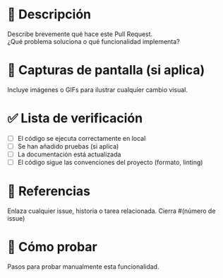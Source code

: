 # 📝 Descripción
Describe brevemente qué hace este Pull Request.  
¿Qué problema soluciona o qué funcionalidad implementa?

# 📸 Capturas de pantalla (si aplica)
Incluye imágenes o GIFs para ilustrar cualquier cambio visual.

# ✅ Lista de verificación
- [ ] El código se ejecuta correctamente en local
- [ ] Se han añadido pruebas (si aplica)
- [ ] La documentación está actualizada
- [ ] El código sigue las convenciones del proyecto (formato, linting)

# 📌 Referencias
Enlaza cualquier issue, historia o tarea relacionada.
Cierra #(número de issue)

# 🧪 Cómo probar
Pasos para probar manualmente esta funcionalidad.